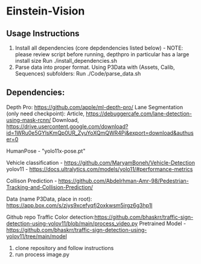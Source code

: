 # Einstein-Vision

## Usage Instructions

1. Install all dependencies (core depdendencies listed below) - NOTE: please review script before running, depthpro in particular has a large install size
    Run ./install_dependencies.sh
2. Parse data into proper format. Using P3Data with (Assets, Calib, Sequences) subfolders:
    Run ./Code/parse_data.sh

## Dependencies:

Depth Pro: https://github.com/apple/ml-depth-pro/
Lane Segmentation (only need checkpoint): 
    Article, https://debuggercafe.com/lane-detection-using-mask-rcnn/
    Download, https://drive.usercontent.google.com/download?id=1WRu0e5GYlsKmQp0UR_ZyuYoXQmQWR4Pj&export=download&authuser=0

HumanPose - "yolo11x-pose.pt"

Vehicle classification - https://github.com/MaryamBoneh/Vehicle-Detection
yolov11 - https://docs.ultralytics.com/models/yolo11/#performance-metrics

Collison Prediction - https://github.com/Abdelrhman-Amr-98/Pedestrian-Tracking-and-Collision-Prediction/

Data (name P3Data, place in root): https://app.box.com/s/zjys9xcefyqfj2oxkwsm5irgz6g3hp1l

Github repo Traffic Color detection:https://github.com/bhaskrr/traffic-sign-detection-using-yolov11/blob/main/process_video.py
Pretrained Model - https://github.com/bhaskrr/traffic-sign-detection-using-yolov11/tree/main/model
1. clone repository and follow instructions
2. run process image.py
